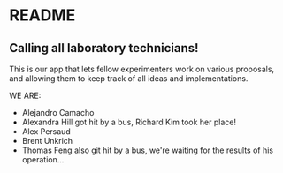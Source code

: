 # README

## Calling all laboratory technicians!

This is our app that lets fellow experimenters work on various proposals, and allowing them to keep track of all ideas and implementations.

WE ARE:
- Alejandro Camacho
- Alexandra Hill got hit by a bus, Richard Kim took her place!
- Alex Persaud
- Brent Unkrich
- Thomas Feng also git hit by a bus, we're waiting for the results of his operation...
